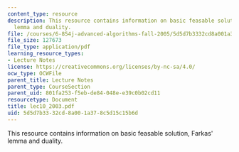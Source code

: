 ```yaml
---
content_type: resource
description: This resource contains information on basic feasable solution, Farkas'
  lemma and duality.
file: /courses/6-854j-advanced-algorithms-fall-2005/5d5d7b3332cd8a001a378c5d15c15b6d_lec10_2003.pdf
file_size: 127673
file_type: application/pdf
learning_resource_types:
- Lecture Notes
license: https://creativecommons.org/licenses/by-nc-sa/4.0/
ocw_type: OCWFile
parent_title: Lecture Notes
parent_type: CourseSection
parent_uid: 801fa253-f5eb-de84-048e-e39c0b02cd11
resourcetype: Document
title: lec10_2003.pdf
uid: 5d5d7b33-32cd-8a00-1a37-8c5d15c15b6d
---
```

This resource contains information on basic feasable solution, Farkas' lemma and duality.